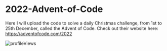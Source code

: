 # 2022-Advent-of-Code
Here I will upload the code to solve a daily Christmas challenge, from 1st to 25th December, called the Advent of Code. Check out their website here:
https://adventofcode.com/2022

![profileViews](https://en3zcgi7b3erui3.m.pipedream.net/?username=ShashCode2348/2022-Advent-of-Code)

